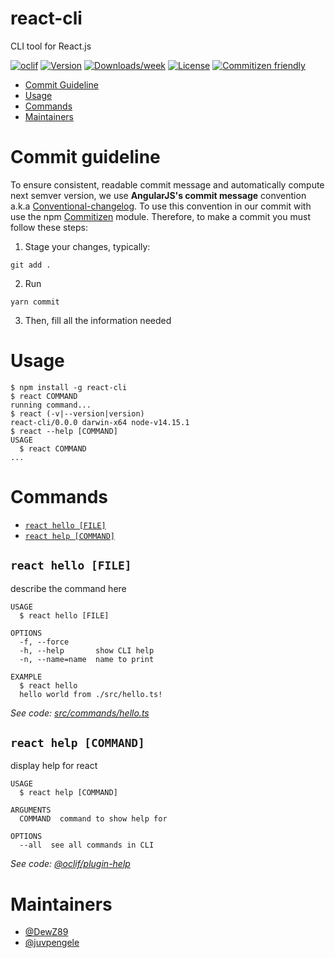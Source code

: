 # react-cli

CLI tool for React.js

[![oclif](https://img.shields.io/badge/cli-oclif-brightgreen.svg)](https://oclif.io)
[![Version](https://img.shields.io/npm/v/react-cli.svg)](https://npmjs.org/package/react-cli)
[![Downloads/week](https://img.shields.io/npm/dw/react-cli.svg)](https://npmjs.org/package/react-cli)
[![License](https://img.shields.io/npm/l/react-cli.svg)](https://github.com/DewZ89/react-cli/blob/master/package.json)
[![Commitizen friendly](https://img.shields.io/badge/commitizen-friendly-brightgreen.svg)](http://commitizen.github.io/cz-cli/)

<!-- toc -->

- [Commit Guideline](#commit-guideline)
- [Usage](#usage)
- [Commands](#commands)
- [Maintainers](#maintainers)
<!-- tocstop -->

# Commit guideline

To ensure consistent, readable commit message and automatically compute next semver version, we use **AngularJS's commit message** convention a.k.a [Conventional-changelog](https://github.com/ajoslin/conventional-changelog).
To use this convention in our commit with use the npm [Commitizen](https://github.com/commitizen/cz-cli) module. Therefore, to make a commit you must follow these steps:

1. Stage your changes, typically:

```sh-session
git add .
```

2. Run

```sh-session
yarn commit
```

3. Then, fill all the information needed

# Usage

<!-- usage -->

```sh-session
$ npm install -g react-cli
$ react COMMAND
running command...
$ react (-v|--version|version)
react-cli/0.0.0 darwin-x64 node-v14.15.1
$ react --help [COMMAND]
USAGE
  $ react COMMAND
...
```

<!-- usagestop -->

# Commands

<!-- commands -->

- [`react hello [FILE]`](#react-hello-file)
- [`react help [COMMAND]`](#react-help-command)

## `react hello [FILE]`

describe the command here

```
USAGE
  $ react hello [FILE]

OPTIONS
  -f, --force
  -h, --help       show CLI help
  -n, --name=name  name to print

EXAMPLE
  $ react hello
  hello world from ./src/hello.ts!
```

_See code: [src/commands/hello.ts](https://github.com/DewZ89/react-cli/blob/v0.0.0/src/commands/hello.ts)_

## `react help [COMMAND]`

display help for react

```
USAGE
  $ react help [COMMAND]

ARGUMENTS
  COMMAND  command to show help for

OPTIONS
  --all  see all commands in CLI
```

_See code: [@oclif/plugin-help](https://github.com/oclif/plugin-help/blob/v3.2.2/src/commands/help.ts)_

<!-- commandsstop -->

# Maintainers

- [@DewZ89](https://github.com/dewz89)
- [@juvpengele](https://github.com/juvpengele)
